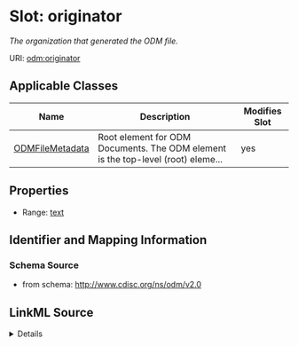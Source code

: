 # Slot: originator


_The organization that generated the ODM file._



URI: [odm:originator](http://www.cdisc.org/ns/odm/v2.0/originator)



<!-- no inheritance hierarchy -->




## Applicable Classes

| Name | Description | Modifies Slot |
| --- | --- | --- |
[ODMFileMetadata](ODMFileMetadata.md) | Root element for ODM Documents. The ODM element is the top-level (root) eleme... |  yes  |







## Properties

* Range: [text](text.md)





## Identifier and Mapping Information







### Schema Source


* from schema: http://www.cdisc.org/ns/odm/v2.0




## LinkML Source

<details>
```yaml
name: originator
description: The organization that generated the ODM file.
from_schema: http://www.cdisc.org/ns/odm/v2.0
rank: 1000
alias: originator
domain_of:
- ODMFileMetadata
range: text

```
</details>
